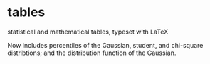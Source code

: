 # tables
statistical and mathematical tables, typeset with LaTeX

Now includes percentiles of the Gaussian, student, and chi-square distribtions; and the distribution function of the Gaussian. 
